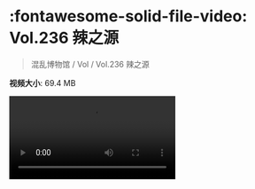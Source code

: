 # :fontawesome-solid-file-video: Vol.236 辣之源

> 混乱博物馆 / Vol / Vol.236 辣之源

**视频大小**: 69.4 MB

<div class="video"><video src="https://file.hsyhx.top/archive/236.mp4" controls preload>🤔 您的浏览器不支持 video 标签</video></div>